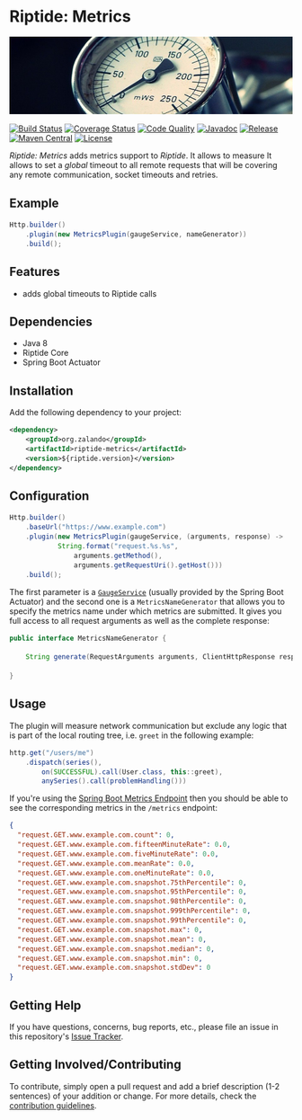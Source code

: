 # Riptide: Metrics

[![Gauge](../docs/gauge.jpg)](https://pixabay.com/en/pressure-gauge-meter-water-column-2644531/)

[![Build Status](https://img.shields.io/travis/zalando/riptide/master.svg)](https://travis-ci.org/zalando/riptide)
[![Coverage Status](https://img.shields.io/coveralls/zalando/riptide/master.svg)](https://coveralls.io/r/zalando/riptide)
[![Code Quality](https://img.shields.io/codacy/grade/1fbe3d16ca544c0c8589692632d114de/master.svg)](https://www.codacy.com/app/whiskeysierra/riptide)
[![Javadoc](https://www.javadoc.io/badge/org.zalando/riptide-metrics.svg)](http://www.javadoc.io/doc/org.zalando/riptide-metrics)
[![Release](https://img.shields.io/github/release/zalando/riptide.svg)](https://github.com/zalando/riptide/releases)
[![Maven Central](https://img.shields.io/maven-central/v/org.zalando/riptide-metrics.svg)](https://maven-badges.herokuapp.com/maven-central/org.zalando/riptide-metrics)
[![License](https://img.shields.io/badge/license-MIT-blue.svg)](https://raw.githubusercontent.com/zalando/riptide/master/LICENSE)

*Riptide: Metrics* adds metrics support to *Riptide*. It allows to measure
 It allows to set a *global* timeout to all remote requests
that will be covering any remote communication, socket timeouts and retries. 

## Example

```java
Http.builder()
    .plugin(new MetricsPlugin(gaugeService, nameGenerator))
    .build();
```

## Features

- adds global timeouts to Riptide calls

## Dependencies

- Java 8
- Riptide Core
- Spring Boot Actuator

## Installation

Add the following dependency to your project:

```xml
<dependency>
    <groupId>org.zalando</groupId>
    <artifactId>riptide-metrics</artifactId>
    <version>${riptide.version}</version>
</dependency>
```

## Configuration

```java
Http.builder()
    .baseUrl("https://www.example.com")
    .plugin(new MetricsPlugin(gaugeService, (arguments, response) ->
            String.format("request.%s.%s", 
                arguments.getMethod(), 
                arguments.getRequestUri().getHost()))
    .build();
```

The first parameter is a [`GaugeService`](https://docs.spring.io/spring-boot/docs/current/api/org/springframework/boot/actuate/metrics/GaugeService.html)
(usually provided by the Spring Boot Actuator)
and the second one is a `MetricsNameGenerator` that allows you to specify the metrics name under which metrics are
submitted. It gives you full access to all request arguments as well as the complete response:

```java
public interface MetricsNameGenerator {

    String generate(RequestArguments arguments, ClientHttpResponse response);

}
```

## Usage

The plugin will measure network communication but exclude any logic that is part of the local routing tree, i.e. `greet`
in the following example:

```java
http.get("/users/me")
    .dispatch(series(),
        on(SUCCESSFUL).call(User.class, this::greet),
        anySeries().call(problemHandling()))
```

If you're using the [Spring Boot Metrics Endpoint](https://docs.spring.io/spring-boot/docs/current/reference/html/production-ready-metrics.html)
then you should be able to see the corresponding metrics in the `/metrics` endpoint:

```json
{
  "request.GET.www.example.com.count": 0,
  "request.GET.www.example.com.fifteenMinuteRate": 0.0,
  "request.GET.www.example.com.fiveMinuteRate": 0.0,
  "request.GET.www.example.com.meanRate": 0.0,
  "request.GET.www.example.com.oneMinuteRate": 0.0,
  "request.GET.www.example.com.snapshot.75thPercentile": 0,
  "request.GET.www.example.com.snapshot.95thPercentile": 0,
  "request.GET.www.example.com.snapshot.98thPercentile": 0,
  "request.GET.www.example.com.snapshot.999thPercentile": 0,
  "request.GET.www.example.com.snapshot.99thPercentile": 0,
  "request.GET.www.example.com.snapshot.max": 0,
  "request.GET.www.example.com.snapshot.mean": 0,
  "request.GET.www.example.com.snapshot.median": 0,
  "request.GET.www.example.com.snapshot.min": 0,
  "request.GET.www.example.com.snapshot.stdDev": 0
}
```

## Getting Help

If you have questions, concerns, bug reports, etc., please file an issue in this repository's [Issue Tracker](../../../../issues).

## Getting Involved/Contributing

To contribute, simply open a pull request and add a brief description (1-2 sentences) of your addition or change. For
more details, check the [contribution guidelines](../CONTRIBUTING.md).
